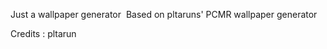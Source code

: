 Just a wallpaper generator 
 Based on  pltaruns' PCMR wallpaper generator 
 
 Credits :
 pltarun 
 
